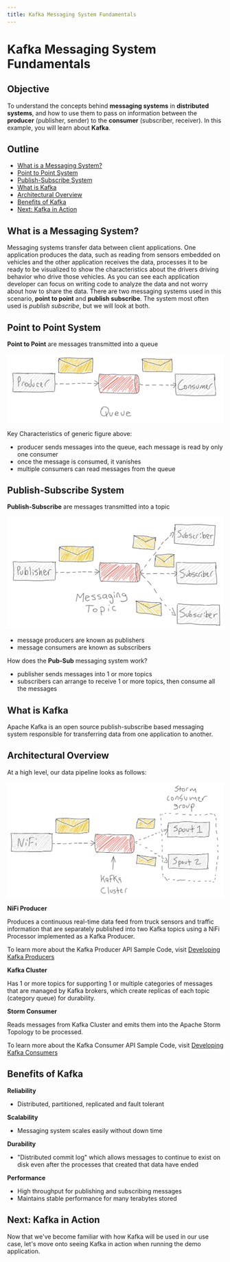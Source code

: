 ```yaml
---
title: Kafka Messaging System Fundamentals
---
```


# Kafka Messaging System Fundamentals

## Objective

To understand the concepts behind **messaging systems** in **distributed systems**, and how to use them to pass on information between the **producer** (publisher, sender) to the **consumer** (subscriber, receiver). In this example, you will learn about **Kafka**.

## Outline

- [What is a Messaging System?](#what-is-a-messaging-system?)
- [Point to Point System](#point-to-point-system)
- [Publish-Subscribe System](#publish-subscribe-system)
- [What is Kafka](#what-is-kafka)
- [Architectural Overview](#architectural-overview)
- [Benefits of Kafka](#benefits-of-kafka)
- [Next: Kafka in Action](#next-kafka-in-action)

## What is a Messaging System?

Messaging systems transfer data between client applications. One application produces the data, such as reading from sensors embedded on vehicles and the other application receives the data, processes it to be ready to be visualized to show the characteristics about the drivers driving behavior who drive those vehicles. As you can see each application developer can focus on writing code to analyze the data and not worry about how to share the data. There are two messaging systems used in this scenario, **point to point** and **publish subscribe**. The system most often used is _publish subscribe_, but we will look at both.

## Point to Point System

**Point to Point** are messages transmitted into a queue

![Point to Point](assets/point-to-point.png)

Key Characteristics of generic figure above:

- producer sends messages into the queue, each message is read by only one consumer
- once the message is consumed, it vanishes
- multiple consumers can read messages from the queue

## Publish-Subscribe System

**Publish-Subscribe** are messages transmitted into a topic

![Publish Subscribe](assets/pub-sub.png)

- message producers are known as publishers
- message consumers are known as subscribers

How does the **Pub-Sub** messaging system work?

- publisher sends messages into 1 or more topics
- subscribers can arrange to receive 1 or more topics, then consume all the messages

## What is Kafka

Apache Kafka is an open source publish-subscribe based messaging system responsible for transferring data from one application to another.

## Architectural Overview

At a high level, our data pipeline looks as follows:

![Kafka Arch High Level](assets/kafka-arch-high-level.png)

**NiFi Producer**

Produces a continuous real-time data feed from truck sensors and traffic information that are separately published into two Kafka topics using a NiFi Processor implemented as a Kafka Producer.

To learn more about the Kafka Producer API Sample Code, visit [Developing Kafka Producers](https://docs.hortonworks.com/HDPDocuments/HDP2/HDP-2.6.0/bk_kafka-component-guide/content/ch_kafka-development.html)

**Kafka Cluster**

Has 1 or more topics for supporting 1 or multiple categories of messages that are managed by Kafka brokers, which create replicas of each topic (category queue) for durability.

**Storm Consumer**

Reads messages from Kafka Cluster and emits them into the Apache Storm Topology to be processed.

To learn more about the Kafka Consumer API Sample Code, visit [Developing Kafka Consumers](https://docs.hortonworks.com/HDPDocuments/HDP2/HDP-2.6.0/bk_kafka-component-guide/content/ch_kafka-development.html)

## Benefits of Kafka

**Reliability**

- Distributed, partitioned, replicated and fault tolerant

**Scalability**

- Messaging system scales easily without down time

**Durability**

- "Distributed commit log" which allows messages to continue to exist on disk even after the processes that created that data have ended

**Performance**

- High throughput for publishing and subscribing messages
- Maintains stable performance for many terabytes stored

## Next: Kafka in Action

Now that we've become familiar with how Kafka will be used in our use case, let's move onto seeing Kafka in action when running the demo application.
